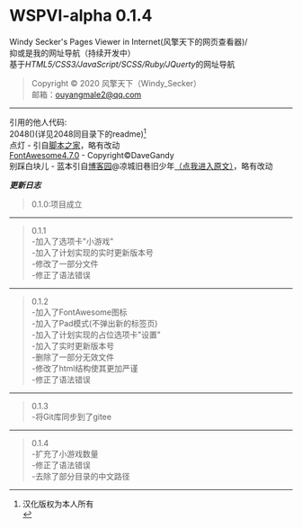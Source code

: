 # WSPVI-alpha 0.1.4
Windy Secker's Pages Viewer in Internet(风擎天下的网页查看器)/</br>
抑或是我的网址导航（持续开发中）</br>
基于*HTML5/CSS3/JavaScript/SCSS/Ruby/JQuerty*的网址导航
>Copyright © 2020 风擎天下（Windy_Secker）</br>
>邮箱：ouyangmale2@qq.com</br>
- - - - - -
引用的他人代码:</br>
2048()(详见2048同目录下的readme)[^注]</br>
点灯 - 引自[脚本之家](https://www.jb51.com)，略有改动</br>
[FontAwesome4.7.0](https://www.fontawesome.com) - Copyright©DaveGandy</br>
别踩白块儿 - 蓝本引自[博客园](https://www.cnblogs.com)@凉城旧巷旧少年[（点我进入原文）](https://www.cnblogs.com/jiangshuai52511/p/5274792.html)，略有改动</br>
[^注]:汉化版权为本人所有</br>

***更新日志***
>0.1.0:项目成立</br>
-----
>0.1.1</br>
>-加入了选项卡"小游戏"</br>
>-加入了计划实现的实时更新版本号</br>
>-修改了一部分文件</br>
>-修正了语法错误</br>
-----
>0.1.2</br>
>-加入了FontAwesome图标</br>
>-加入了Pad模式(不弹出新的标签页)</br>
>-加入了计划实现的占位选项卡"设置"</br>
>-加入了实时更新版本号</br>
>-删除了一部分无效文件</br>
>-修改了html结构使其更加严谨</br>
>-修正了语法错误</br>
-----
>0.1.3</br>
>-将Git库同步到了gitee</br>
-----
>0.1.4</br>
>-扩充了小游戏数量</br>
>-修正了语法错误</br>
>-去除了部分目录的中文路径</br>
